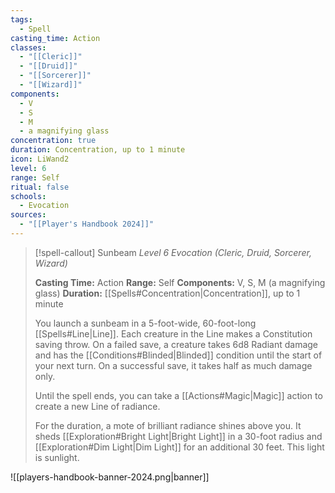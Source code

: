 ```yaml
---
tags:
  - Spell
casting_time: Action
classes:
  - "[[Cleric]]"
  - "[[Druid]]"
  - "[[Sorcerer]]"
  - "[[Wizard]]"
components:
  - V
  - S
  - M
  - a magnifying glass
concentration: true
duration: Concentration, up to 1 minute
icon: LiWand2
level: 6
range: Self
ritual: false
schools:
  - Evocation
sources: 
  - "[[Player's Handbook 2024]]"
---
```

>[!spell-callout] Sunbeam
>_Level 6 Evocation (Cleric, Druid, Sorcerer, Wizard)_
>
>**Casting Time:** Action
>**Range:** Self
>**Components:** V, S, M (a magnifying glass)
>**Duration:** [[Spells#Concentration\|Concentration]], up to 1 minute
>
>You launch a sunbeam in a 5-foot-wide, 60-foot-long [[Spells#Line\|Line]]. Each creature in the Line makes a Constitution saving throw. On a failed save, a creature takes 6d8 Radiant damage and has the [[Conditions#Blinded\|Blinded]] condition until the start of your next turn. On a successful save, it takes half as much damage only.
>
>Until the spell ends, you can take a [[Actions#Magic\|Magic]] action to create a new Line of radiance.
>
>For the duration, a mote of brilliant radiance shines above you. It sheds [[Exploration#Bright Light\|Bright Light]] in a 30-foot radius and [[Exploration#Dim Light\|Dim Light]] for an additional 30 feet. This light is sunlight.


![[players-handbook-banner-2024.png|banner]]